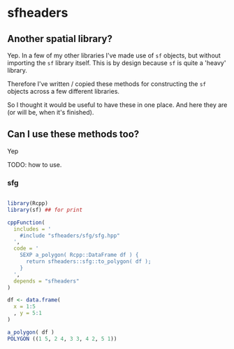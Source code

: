 # sfheaders


## Another spatial library?

Yep. In a few of my other libraries I've made use of `sf` objects, but without importing the `sf` library itself. This is by design because `sf` is quite a 'heavy' library. 

Therefore I've written / copied these methods for constructing the `sf` objects across a few different libraries. 

So I thought it would be useful to have these in one place. And here they are (or will be, when it's finished).



## Can I use these methods too?

Yep

TODO: how to use.


### sfg


```r

library(Rcpp)
library(sf) ## for print

cppFunction(
  includes = '
    #include "sfheaders/sfg/sfg.hpp"
  ',
  code = '
    SEXP a_polygon( Rcpp::DataFrame df ) {
      return sfheaders::sfg::to_polygon( df );
    }
  ',
  depends = "sfheaders"
)

df <- data.frame(
  x = 1:5
  , y = 5:1
)

a_polygon( df )
POLYGON ((1 5, 2 4, 3 3, 4 2, 5 1))

```






